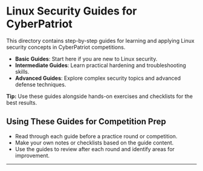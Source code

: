 # Linux Security Guides for CyberPatriot

This directory contains step-by-step guides for learning and applying Linux security concepts in CyberPatriot competitions.

- **Basic Guides**: Start here if you are new to Linux security.
- **Intermediate Guides**: Learn practical hardening and troubleshooting skills.
- **Advanced Guides**: Explore complex security topics and advanced defense techniques.

**Tip:** Use these guides alongside hands-on exercises and checklists for the best results.

## Using These Guides for Competition Prep

- Read through each guide before a practice round or competition.
- Make your own notes or checklists based on the guide content.
- Use the guides to review after each round and identify areas for improvement.

---
